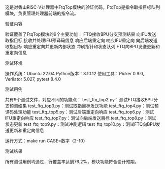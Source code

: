 这是对香山RISC-V处理器中FtqTop模块的验证代码。FtqTop是指令取指目标队列模块，负责管理处理器前端的指令流。

验证内容

验证覆盖了FtqTop模块的9个主要功能：
FTQ接收BPU分支预测结果
向IFU发送取指目标
接收并处理IFU预译码信息
响应后端重定向
响应IFU重定向
向后端发送取指目标
响应重定向并更新内部状态
冲刷指针和状态队列
FTQ向BPU发送更新和重定向信息


测试环境

操作系统：Ubuntu 22.04
Python版本：3.10.12
使用工具：Picker 0.9.0, Verilator 5.027, pytest 8.4.0


测试用例

共有9个测试文件，对应不同的功能点：
test_ftq_top2.py：测试FTQ接收BPU分支预测结果
test_ftq_top3.py：测试取指目标发送功能
test_ftq_top4.py：测试预译码处理功能
test_ftq_top5.py：测试后端重定向响应
test_ftq_top6.py：测试IFU重定向响应
test_ftq_top7.py：测试向后端发送目标
test_ftq_top8.py：测试状态更新
test_ftq_top9.py：测试冲刷逻辑
test_ftq_top10.py：测试FTQ向BPU发送更新和重定向信息

运行方式：make run CASE=数字（2-10）


测试结果

所有测试用例均通过，行覆盖率达到76.2%，模块功能符合设计预期。